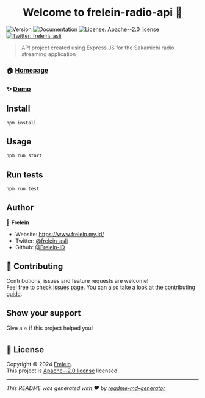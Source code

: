<h1 align="center">Welcome to frelein-radio-api 👋</h1>
<p>
  <img alt="Version" src="https://img.shields.io/badge/version-1.0.0-blue.svg?cacheSeconds=2592000" />
  <a href="https://www.frelein.my.id/" target="_blank">
    <img alt="Documentation" src="https://img.shields.io/badge/documentation-yes-brightgreen.svg" />
  </a>
  <a href="http://www.apache.org/licenses/LICENSE-2.0" target="_blank">
    <img alt="License: Apache--2.0 license" src="https://img.shields.io/badge/License-Apache--2.0 license-yellow.svg" />
  </a>
  <a href="https://twitter.com/frelein\_asli" target="_blank">
    <img alt="Twitter: frelein\_asli" src="https://img.shields.io/twitter/follow/frelein\_asli.svg?style=social" />
  </a>
</p>

> API project created using Express JS for the Sakamichi radio streaming application

### 🏠 [Homepage](https://www.frelein.my.id/)

### ✨ [Demo](https://www.frelein.my.id/)

## Install

```sh
npm install
```

## Usage

```sh
npm run start
```

## Run tests

```sh
npm run test
```

## Author

👤 **Frelein**

* Website: https://www.frelein.my.id/
* Twitter: [@frelein\_asli](https://twitter.com/frelein\_asli)
* Github: [@Frelein-ID](https://github.com/Frelein-ID)

## 🤝 Contributing

Contributions, issues and feature requests are welcome!<br />Feel free to check [issues page](https://github.com/Frelein-ID/frelein-radio-api/issues). You can also take a look at the [contributing guide](https://github.com/Frelein-ID/frelein-radio-api/blob/master/CONTRIBUTING.md).

## Show your support

Give a ⭐️ if this project helped you!

## 📝 License

Copyright © 2024 [Frelein](https://github.com/Frelein-ID).<br />
This project is [Apache--2.0 license](http://www.apache.org/licenses/LICENSE-2.0) licensed.

***
_This README was generated with ❤️ by [readme-md-generator](https://github.com/kefranabg/readme-md-generator)_